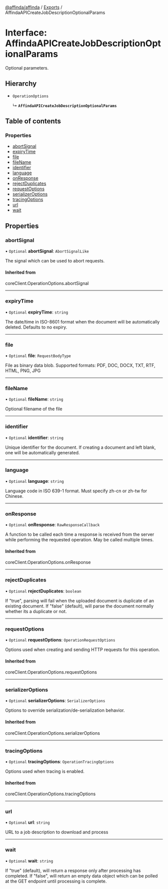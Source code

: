 [@affinda/affinda](../README.md) / [Exports](../modules.md) / AffindaAPICreateJobDescriptionOptionalParams

# Interface: AffindaAPICreateJobDescriptionOptionalParams

Optional parameters.

## Hierarchy

- `OperationOptions`

  ↳ **`AffindaAPICreateJobDescriptionOptionalParams`**

## Table of contents

### Properties

- [abortSignal](AffindaAPICreateJobDescriptionOptionalParams.md#abortsignal)
- [expiryTime](AffindaAPICreateJobDescriptionOptionalParams.md#expirytime)
- [file](AffindaAPICreateJobDescriptionOptionalParams.md#file)
- [fileName](AffindaAPICreateJobDescriptionOptionalParams.md#filename)
- [identifier](AffindaAPICreateJobDescriptionOptionalParams.md#identifier)
- [language](AffindaAPICreateJobDescriptionOptionalParams.md#language)
- [onResponse](AffindaAPICreateJobDescriptionOptionalParams.md#onresponse)
- [rejectDuplicates](AffindaAPICreateJobDescriptionOptionalParams.md#rejectduplicates)
- [requestOptions](AffindaAPICreateJobDescriptionOptionalParams.md#requestoptions)
- [serializerOptions](AffindaAPICreateJobDescriptionOptionalParams.md#serializeroptions)
- [tracingOptions](AffindaAPICreateJobDescriptionOptionalParams.md#tracingoptions)
- [url](AffindaAPICreateJobDescriptionOptionalParams.md#url)
- [wait](AffindaAPICreateJobDescriptionOptionalParams.md#wait)

## Properties

### abortSignal

• `Optional` **abortSignal**: `AbortSignalLike`

The signal which can be used to abort requests.

#### Inherited from

coreClient.OperationOptions.abortSignal

___

### expiryTime

• `Optional` **expiryTime**: `string`

The date/time in ISO-8601 format when the document will be automatically deleted.  Defaults to no expiry.

___

### file

• `Optional` **file**: `RequestBodyType`

File as binary data blob. Supported formats: PDF, DOC, DOCX, TXT, RTF, HTML, PNG, JPG

___

### fileName

• `Optional` **fileName**: `string`

Optional filename of the file

___

### identifier

• `Optional` **identifier**: `string`

Unique identifier for the document. If creating a document and left blank, one will be automatically generated.

___

### language

• `Optional` **language**: `string`

Language code in ISO 639-1 format. Must specify zh-cn or zh-tw for Chinese.

___

### onResponse

• `Optional` **onResponse**: `RawResponseCallback`

A function to be called each time a response is received from the server
while performing the requested operation.
May be called multiple times.

#### Inherited from

coreClient.OperationOptions.onResponse

___

### rejectDuplicates

• `Optional` **rejectDuplicates**: `boolean`

If "true", parsing will fail when the uploaded document is duplicate of an existing document. If "false" (default), will parse the document normally whether its a duplicate or not.

___

### requestOptions

• `Optional` **requestOptions**: `OperationRequestOptions`

Options used when creating and sending HTTP requests for this operation.

#### Inherited from

coreClient.OperationOptions.requestOptions

___

### serializerOptions

• `Optional` **serializerOptions**: `SerializerOptions`

Options to override serialization/de-serialization behavior.

#### Inherited from

coreClient.OperationOptions.serializerOptions

___

### tracingOptions

• `Optional` **tracingOptions**: `OperationTracingOptions`

Options used when tracing is enabled.

#### Inherited from

coreClient.OperationOptions.tracingOptions

___

### url

• `Optional` **url**: `string`

URL to a job description to download and process

___

### wait

• `Optional` **wait**: `string`

If "true" (default), will return a response only after processing has completed. If "false", will return an empty data object which can be polled at the GET endpoint until processing is complete.
